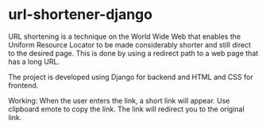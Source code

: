 # url-shortener-django

URL shortening is a technique on the World Wide Web that enables the Uniform Resource Locator to be made considerably shorter and still direct to the desired page. This is done by using a redirect path to a web page that has a long URL.

The project is developed using Django for backend and HTML and CSS for frontend.

Working: When the user enters the link, a short link will appear. Use clipboard emote to copy the link. The link will redirect you to the original link.


